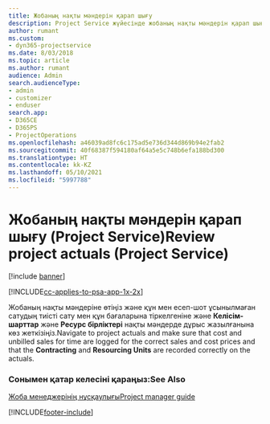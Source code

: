 ```yaml
---
title: Жобаның нақты мәндерін қарап шығу
description: Project Service жүйесінде жобаның нақты мәндерін қарап шығу жолы
author: rumant
ms.custom:
- dyn365-projectservice
ms.date: 8/03/2018
ms.topic: article
ms.author: rumant
audience: Admin
search.audienceType:
- admin
- customizer
- enduser
search.app:
- D365CE
- D365PS
- ProjectOperations
ms.openlocfilehash: a46039ad8fc6c175ad5e736d344d869b94e2fab2
ms.sourcegitcommit: 40f68387f594180af64a5e5c748b6efa188bd300
ms.translationtype: HT
ms.contentlocale: kk-KZ
ms.lasthandoff: 05/10/2021
ms.locfileid: "5997788"
---
```

# <a name="review-project-actuals-project-service"></a><span data-ttu-id="5ba97-103">Жобаның нақты мәндерін қарап шығу (Project Service)</span><span class="sxs-lookup"><span data-stu-id="5ba97-103">Review project actuals (Project Service)</span></span>

[!include [banner](../includes/psa-now-project-operations.md)]

[!INCLUDE[cc-applies-to-psa-app-1x-2x](../includes/cc-applies-to-psa-app-1x-2x.md)]

<span data-ttu-id="5ba97-104">Жобаның нақты мәндеріне өтіңіз және құн мен есеп-шот ұсынылмаған сатудың тиісті сату мен құн бағаларына тіркелгеніне және **Келісім-шарттар** және **Ресурс бірліктері** нақты мәндерде дұрыс жазылғанына көз жеткізіңіз.</span><span class="sxs-lookup"><span data-stu-id="5ba97-104">Navigate to project actuals and make sure that cost and unbilled sales for time are logged for the correct sales and cost prices and that the **Contracting** and **Resourcing Units** are recorded correctly on the actuals.</span></span>  
  
### <a name="see-also"></a><span data-ttu-id="5ba97-105">Сонымен қатар келесіні қараңыз:</span><span class="sxs-lookup"><span data-stu-id="5ba97-105">See Also</span></span>  
 [<span data-ttu-id="5ba97-106">Жоба менеджерінің нұсқаулығы</span><span class="sxs-lookup"><span data-stu-id="5ba97-106">Project manager guide</span></span>](../psa/project-manager-guide.md)


[!INCLUDE[footer-include](../includes/footer-banner.md)]